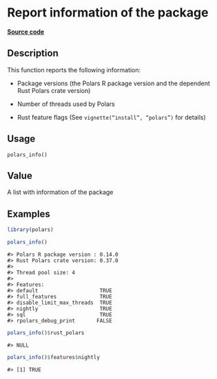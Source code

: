 

# Report information of the package

[**Source code**](https://github.com/pola-rs/r-polars/tree/8387e0a88c6889e6449b053999aada405c241066/R/polars_info.R#L15)

## Description

This function reports the following information:

<ul>
<li>

Package versions (the Polars R package version and the dependent Rust
Polars crate version)

</li>
<li>

Number of threads used by Polars

</li>
<li>

Rust feature flags (See <code>vignette(“install”, “polars”)</code> for
details)

</li>
</ul>

## Usage

<pre><code class='language-R'>polars_info()
</code></pre>

## Value

A list with information of the package

## Examples

``` r
library(polars)

polars_info()
```

    #> Polars R package version : 0.14.0
    #> Rust Polars crate version: 0.37.0
    #> 
    #> Thread pool size: 4 
    #> 
    #> Features:                               
    #> default                    TRUE
    #> full_features              TRUE
    #> disable_limit_max_threads  TRUE
    #> nightly                    TRUE
    #> sql                        TRUE
    #> rpolars_debug_print       FALSE

``` r
polars_info()$rust_polars
```

    #> NULL

``` r
polars_info()$features$nightly
```

    #> [1] TRUE
